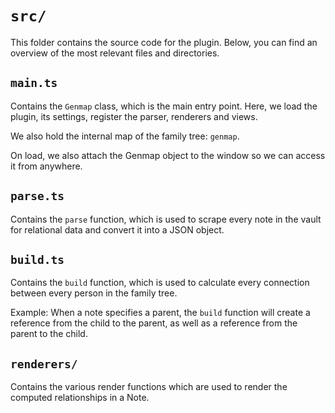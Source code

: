 # `src/`

This folder contains the source code for the plugin. Below, you can find an overview of the most relevant files and directories.

## `main.ts`

Contains the `Genmap` class, which is the main entry point. Here, we load the plugin, its settings, register the parser, renderers and views.

We also hold the internal map of the family tree: `genmap`.

On load, we also attach the Genmap object to the window so we can access it from anywhere.

## `parse.ts`

Contains the `parse` function, which is used to scrape every note in the vault for relational data and convert it into a JSON object.

## `build.ts`

Contains the `build` function, which is used to calculate every connection between every person in the family tree.

Example: When a note specifies a parent, the `build` function will create a reference from the child to the parent, as well as a reference from the parent to the child.

## `renderers/`

Contains the various render functions which are used to render the computed relationships in a Note.
